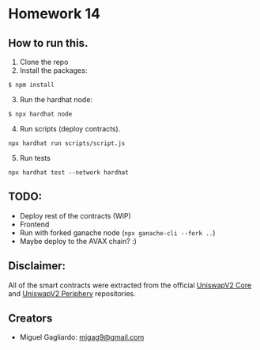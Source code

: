 # Homework 14

## How to run this.

1. Clone the repo
2. Install the packages:
```
$ npm install
```
3. Run the hardhat node:
```
$ npx hardhat node
```
4. Run scripts (deploy contracts).
```
npx hardhat run scripts/script.js 
```
5. Run tests
```
npx hardhat test --network hardhat
```

## TODO:
* Deploy rest of the contracts (WIP)
* Frontend
* Run with forked ganache node (`npx ganache-cli --fork ..`)
* Maybe deploy to the AVAX chain? :) 

## Disclaimer:

All of the smart contracts were extracted from the official [UniswapV2 Core](https://github.com/Uniswap/v2-core) and [UniswapV2 Periphery](https://github.com/Uniswap/v2-periphery) repositories.

## Creators
* Miguel Gagliardo: <migag9@gmail.com>
